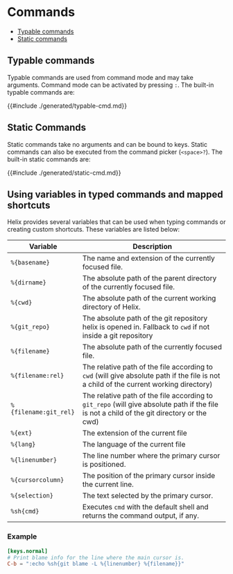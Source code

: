 # Commands

- [Typable commands](#typable-commands)
- [Static commands](#static-commands)

## Typable commands

Typable commands are used from command mode and may take arguments. Command mode can be activated by pressing `:`. The built-in typable commands are:

{{#include ./generated/typable-cmd.md}}

## Static Commands

Static commands take no arguments and can be bound to keys. Static commands can also be executed from the command picker (`<space>?`). The built-in static commands are:

{{#include ./generated/static-cmd.md}}

## Using variables in typed commands and mapped shortcuts
Helix provides several variables that can be used when typing commands or creating custom shortcuts. These variables are listed below:

| Variable              | Description |
| ---                   | ---                      |
| `%{basename}`         | The name and extension of the currently focused file. |
| `%{dirname}`          | The absolute path of the parent directory of the currently focused file. |
| `%{cwd}`              | The absolute path of the current working directory of Helix. |
| `%{git_repo}`         | The absolute path of the git repository helix is opened in. Fallback to `cwd` if not inside a git repository|
| `%{filename}`         | The absolute path of the currently focused file. |
| `%{filename:rel}`     | The relative path of the file according to `cwd` (will give absolute path if the file is not a child of the current working directory) |
| `%{filename:git_rel}` | The relative path of the file according to `git_repo` (will give absolute path if the file is not a child of the git directory or the cwd) |
| `%{ext}`              | The extension of the current file |
| `%{lang}`             | The language of the current file   |
| `%{linenumber}`       | The line number where the primary cursor is positioned. |
| `%{cursorcolumn}`     | The position of the primary cursor inside the current line. |
| `%{selection}`        | The text selected by the primary cursor. |
| `%sh{cmd}`            | Executes `cmd` with the default shell and returns the command output, if any. |

### Example
```toml
[keys.normal]
# Print blame info for the line where the main cursor is.
C-b = ":echo %sh{git blame -L %{linenumber} %{filename}}"
```
